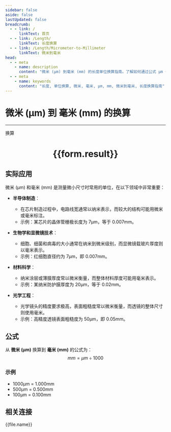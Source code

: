 ```yaml
---
sidebar: false
aside: false
lastUpdated: false
breadcrumb:
  - - link: /
      linkText: 首页
  - - link: /Length/
      linkText: 长度换算
  - - link: /Length/Micrometer-to-Millimeter
      linkText: 微米到毫米
head:
  - - meta
    - name: description
      content: "微米 (μm) 到毫米 (mm) 的长度单位换算指南。了解如何通过公式 μm ÷ 1000 换算为毫米。"
  - - meta
    - name: keywords
      content: "长度, 单位换算, 微米, 毫米, μm, mm, 微米到毫米, 长度换算指南"
---
```

# 微米 (μm) 到 毫米 (mm) 的换算
---
<script setup>
import { onMounted, reactive, inject, ref } from 'vue'
import { NButton, NForm, NFormItem, NInput, NInputNumber, NSelect, NCard, useMessage,NGrid ,NGi } from 'naive-ui'
import { defineClientComponent } from 'vitepress'
import { Length } from '../../files';

const convert = inject('convert')

const form = reactive({
  number: null,
  result: '',
})

const convertHandler = () => {
  if (form.number !== null && !isNaN(form.number)) {
    const convertedValue = parseFloat(form.number) / 1000
    form.result = `${form.number}μm = ${convertedValue.toFixed(3)}mm`
  } else {
    form.result = '请输入有效的数值。'
  }
}
</script>

<n-form size="large" :model="form">
  <n-form-item label="微米 (μm)">
    <n-input-number v-model:value="form.number" placeholder="输入微米" style="width: 100%" />
  </n-form-item>
  <n-form-item>
    <n-button type="primary" @click="convertHandler" block>换算</n-button>
  </n-form-item>
</n-form>

<n-card  embedded :bordered="false" hoverable>
  <div  style="text-align:center">
    <h1>{{form.result}}</h1>
  </div>
</n-card>

## 实际应用

微米 (μm) 和毫米 (mm) 是测量微小尺寸时常用的单位，在以下领域中非常重要：

- **半导体制造**：
  - 在芯片制造过程中，电路线宽通常以纳米表示，而较大的结构可能用微米或毫米标注。
  - 示例：某芯片的晶体管栅极长度为 7μm，等于 0.007mm。

- **生物学和显微镜技术**：
  - 细胞、细菌和病毒的大小通常在纳米到微米级别，而显微镜载玻片厚度则以毫米表示。
  - 示例：红细胞直径约为 7μm，即 0.007mm。

- **材料科学**：
  - 纳米涂层或薄膜厚度常以微米衡量，而整体材料厚度可能用毫米表示。
  - 示例：某纳米防护膜厚度为 20μm，等于 0.02mm。

- **光学工程**：
  - 光学镜头的精度要求极高，表面粗糙度常以微米衡量，而透镜的整体尺寸则使用毫米。
  - 示例：高精度透镜表面粗糙度为 50μm，即 0.05mm。

## 公式

从 **微米 (μm)** 换算到 **毫米 (mm)** 的公式为：
$$ mm = μm \div 1000 $$

### 示例
- 1000μm = 1.000mm
- 500μm = 0.500mm
- 100μm = 0.100mm

## 相关连接
<n-grid x-gap="12" :cols="4">
  <n-gi v-for="(file, index) in Length" :key="index">
    <n-button
      text
      tag="a"
      :href="file.path"
      type="primary"
    >
      {{file.name}}
    </n-button>
  </n-gi>
</n-grid>